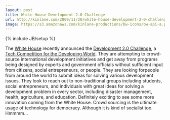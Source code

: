 ```yaml
---
layout: post
title: White House Development 2.0 Challenge
url: http://kinlane.com/2009/11/20/white-house-development-2-0-challenge/
image: https://s3.amazonaws.com/kinlane-productions/bw-icons/bw-api-a.png
---
```

{% include JB/setup %}
<p>
     The <a class="zem_slink" title="White House" rel="geolocation" href="http://maps.google.com/maps?ll=38.89767,-77.03655&amp;spn=0.01,0.01&amp;q=38.89767,-77.03655%20%28White%20House%29&amp;t=h">White House</a> recently announced the <a href="http://www.whitehouse.gov/open/innovations/Development-2-point-0-Challenge">Development 2.0 Challenge</a>, a <a href="http://www.whitehouse.gov/open/innovations/Development-2-point-0-Challenge">Tech Competition for the Developing World</a>. They are attempting to crowd-source international development initiatives and get away from programs being designed by experts and government officials without sufficient input from citizens, social entrepreneurs, or people. They are looking forpeople from around the world to submit ideas for solving various development issues. They look to reach out to non-traditional groups including students, social entrepreneurs, and individuals with great ideas for solving a development problem in every sector, including disaster management, health, agriculture, and education. Definitely exciting to see some more innovation coming from the White House. Crowd sourcing is the ultimate usage of technology for democracy. Although it is kind of socialist too. Hmmmm...
</p>